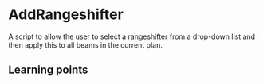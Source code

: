# AddRangeshifter

A script to allow the user to select a rangeshifter from a drop-down list and then apply this to all beams in the current plan.


## Learning points